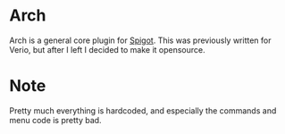 # Arch
Arch is a general core plugin for [Spigot](https://www.spigotmc.org/).
This was previously written for Verio, but after I left I decided to make it opensource.

# Note
Pretty much everything is hardcoded, and especially the commands and menu code is pretty bad.
